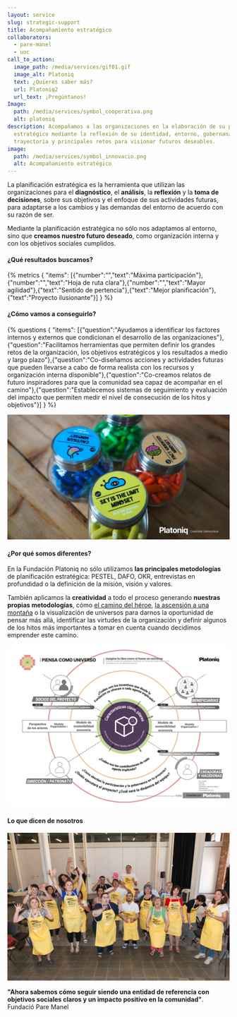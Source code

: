 ```yaml
---
layout: service
slug: strategic-support
title: Acompañamiento estratégico
collaborators:
  - pare-manel
  - uoc
call_to_action:
  image_path: /media/services/gif01.gif
  image_alt: Platoniq
  text: ¿Quieres saber más?
  url: Platoniq2
  url_text: ¡Pregúntanos!
Image:
  path: /media/services/symbol_cooperativa.png
  alt: platoniq
description: Acompañamos a las organizaciones en la elaboración de su plan
  estratégico mediante la reflexión de su identidad, entorno, gobernanza,
  trayectoria y principales retos para visionar futuros deseables.
image:
  path: /media/services/symbol_innovacio.png
  alt: Acompañamiento estratégico
---
```

La planificación estratégica es la herramienta que utilizan las organizaciones para el **diagnóstico**, el **análisis**, la **reflexión** y la **toma de decisiones**, sobre sus objetivos y el enfoque de sus actividades futuras, para adaptarse a los cambios y las demandas del entorno de acuerdo con su razón de ser.

Mediante la planificación estratégica no sólo nos adaptamos al entorno, sino que **creamos nuestro futuro deseado**, como organización interna y con los objetivos sociales cumplidos.

#### ¿Qué resultados buscamos?

{% metrics { "items": [{"number":"","text":"Máxima participación"},{"number":"","text":"Hoja de ruta clara"},{"number":"","text":"Mayor agilidad"},{"text":"Sentido de pertencia"},{"text":"Mejor planificación"},{"text":"Proyecto ilusionante"}] } %}

#### ¿Cómo vamos a conseguirlo?

{% questions { "items": [{"question":"Ayudamos a identificar los factores internos y externos que condicionan el desarrollo de las organizaciones"},{"question":"Facilitamos herramientas que permiten definir los grandes retos de la organización, los objetivos estratégicos y los resultados a medio y largo plazo"},{"question":"Co-diseñamos acciones y actividades futuras que pueden llevarse a cabo de forma realista con los recursos y organización interna disponible"},{"question":"Co-creamos relatos de futuro inspiradores para que la comunidad sea capaz de acompañar en el camino"},{"question":"Establecemos sistemas de seguimiento y evaluación del impacto que permiten medir el nivel de consecución de los hitos y objetivos"}] } %}

![Sky is the limit](/media/photo_2024-07-31_15-47-45.jpg "Sky is the limit")

#### ¿Por qué somos diferentes?

En la Fundación Platoniq no sólo utilizamos **las principales metodologías** de planificación estratégica: PESTEL, DAFO, OKR, entrevistas en profundidad o la definición de la misión, visión y valores.

También aplicamos la **creatividad** a todo el proceso generando **nuestras propias metodologías**, cómo [el camino del héroe](https://journal.platoniq.net/es/wilder-journal-2/rethink/plan-estrategico/), [la ascensión a una montaña](https://journal.platoniq.net/es/wilder-journal-2/rethink/strategic-planning/) o la visualización de universos para darnos la oportunidad de pensar más allá, identificar las virtudes de la organización y definir algunos de los hitos más importantes a tomar en cuenta cuando decidimos emprender este camino.

![Universo](/media/captura-de-pantalla-2024-08-06-a-las-12.13.43.png "Universo")

#### Lo que dicen de nosotros

![El equipo de la Fundació Pare Manel](/media/photo_2024-07-31_15-47-18.jpg "El equipo de la Fundació Pare Manel")

**"Ahora sabemos cómo seguir siendo una entidad de referencia con objetivos sociales claros y un impacto positivo en la comunidad"**. Fundació Pare Manel
